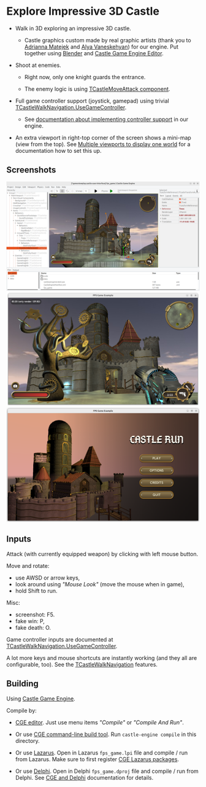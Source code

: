 # Explore Impressive 3D Castle

- Walk in 3D exploring an impressive 3D castle.

    - Castle graphics custom made by real graphic artists (thank you to [Adrianna Matejek](https://github.com/Sherchloex) and [Alya Vaneskehyan](https://github.com/AlyaVanes)) for our engine. Put together using [Blender](https://castle-engine.io/blender) and [Castle Game Engine Editor](https://castle-engine.io/editor).

- Shoot at enemies.

  - Right now, only one knight guards the entrance.

  - The enemy logic is using [TCastleMoveAttack component](https://castle-engine.io/apidoc/html/CastleLivingBehaviors.TCastleMoveAttack.html).

- Full game controller support (joystick, gamepad) using trivial [TCastleWalkNavigation.UseGameController](https://castle-engine.io/apidoc/html/CastleCameras.TCastleWalkNavigation.html#UseGameController-Integer-).

    - See [documentation about implementing controller support](https://castle-engine.io/controllers) in our engine.

- An extra viewport in right-top corner of the screen shows a mini-map (view from the top). See [Multiple viewports to display one world](https://castle-engine.io/multiple_viewports_to_display_one_world) for a documentation how to set this up.

## Screenshots

![Screenshot working in editor](screenshot_editor.png)
![Screenshot 2](screenshot_2.png)
![Screenshot](screenshot.png)

## Inputs

Attack (with currently equipped weapon) by clicking with left mouse button.

Move and rotate:

- use AWSD or arrow keys,
- look around using _"Mouse Look"_ (move the mouse when in game),
- hold Shift to run.

Misc:

- screenshot: F5.
- fake win: P,
- fake death: O.

Game controller inputs are documented at [TCastleWalkNavigation.UseGameController](https://castle-engine.io/apidoc/html/CastleCameras.TCastleWalkNavigation.html#UseGameController-Integer-).

A lot more keys and mouse shortcuts are instantly working
(and they all are configurable, too). See the [TCastleWalkNavigation](https://castle-engine.io/apidoc/html/CastleCameras.TCastleWalkNavigation.html) features.

## Building

Using [Castle Game Engine](https://castle-engine.io/).

Compile by:

- [CGE editor](https://castle-engine.io/editor). Just use menu items _"Compile"_ or _"Compile And Run"_.

- Or use [CGE command-line build tool](https://castle-engine.io/build_tool). Run `castle-engine compile` in this directory.

- Or use [Lazarus](https://www.lazarus-ide.org/). Open in Lazarus `fps_game.lpi` file and compile / run from Lazarus. Make sure to first register [CGE Lazarus packages](https://castle-engine.io/lazarus).

- Or use [Delphi](https://www.embarcadero.com/products/Delphi). Open in Delphi `fps_game.dproj` file and compile / run from Delphi. See [CGE and Delphi](https://castle-engine.io/delphi) documentation for details.
